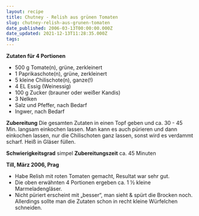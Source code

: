 ```yaml
---
layout: recipe
title: Chutney - Relish aus grünen Tomaten
slug: chutney-relish-aus-grunen-tomaten
date_published: 2006-03-13T00:00:00.000Z
date_updated: 2021-12-13T11:28:35.000Z
tags:
---
```


**Zutaten für 4 Portionen**

- 500 g Tomate(n), grüne, zerkleinert
- 1 Paprikaschote(n), grüne, zerkleinert
- 5 kleine Chilischote(n), ganze(!)
- 4 EL Essig (Weinessig)
- 100 g Zucker (brauner oder weißer Kandis)
- 3 Nelken
- Salz und Pfeffer, nach Bedarf
- Ingwer, nach Bedarf

**Zubereitung**
Die gesamten Zutaten in einen Topf geben und ca. 30 - 45 Min. langsam einkochen lassen. Man kann es auch pürieren und dann einkochen lassen, nur die Chilischoten ganz lassen, sonst wird es verdammt scharf. Heiß in Gläser füllen.

**Schwierigkeitsgrad** simpel
**Zubereitungszeit** ca. 45 Minuten

**Till, März 2006, Prag**

- Habe Relish mit roten Tomaten gemacht, Resultat war sehr gut.
- Die oben erwähnten 4 Portionen ergeben ca. 1 ½ kleine Marmeladengläser.
- Nicht püriert erscheint mit „besser“, man sieht & spürt die Brocken noch. Allerdings sollte man die Zutaten schon in recht kleine Würfelchen schneiden.
